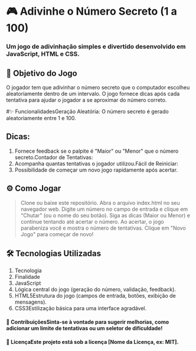 
# 🎮 Adivinhe o Número Secreto (1 a 100)
### Um jogo de adivinhação simples e divertido desenvolvido em JavaScript, HTML e CSS.



## 🎯 Objetivo do Jogo
 O jogador tem que adivinhar o número secreto que o computador escolheu aleatoriamente dentro de um intervalo.
 O jogo fornece dicas após cada tentativa para ajudar o jogador a se aproximar do número correto.

#✨ FuncionalidadesGeração Aleatória: 
O número secreto é gerado aleatoriamente entre 1 e 100.

## Dicas:
1. Fornece feedback se o palpite é "Maior" ou "Menor" que o número secreto.Contador de Tentativas:
2. Acompanha quantas tentativas o jogador utilizou.Fácil de Reiniciar:
3. Possibilidade de começar um novo jogo rapidamente após acertar.
  
## ⚙️ Como Jogar
> Clone ou baixe este repositório.
> Abra o arquivo index.html no seu navegador web.
> Digite um número no campo de entrada e clique em "Chutar" (ou o nome do seu botão).
> Siga as dicas (Maior ou Menor) e continue tentando até acertar o número.
> Ao acertar, o jogo parabeniza você e mostra o número de tentativas. 
> Clique em "Novo Jogo" para começar de novo!

## 🛠️ Tecnologias Utilizadas
1. Tecnologia
2. Finalidade
3. JavaScript
4. Lógica central do jogo (geração do número, validação, feedback).
5. HTML5Estrutura do jogo (campos de entrada, botões, exibição de mensagens).
6. CSS3Estilização básica para uma interface agradável.

#### 🤝 ContribuiçõesSinta-se à vontade para sugerir melhorias, como adicionar um limite de tentativas ou um seletor de dificuldade!

#### 📝 LicençaEste projeto está sob a licença [Nome da Licença, ex: MIT].

